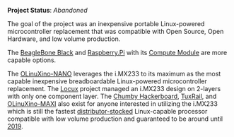 **Project Status**: _Abandoned_

The goal of the project was an inexpensive portable Linux-powered microcontroller replacement that was compatible with Open Source, Open Hardware, and low volume production.

The [BeagleBone Black](http://beagleboard.org/Products/BeagleBone+Black) and [Raspberry.Pi](http://www.raspberrypi.org) with its [Compute Module](http://www.element14.com/community/community/raspberry-pi/blog/2014/04/07/draft-raspberry-pi-compute-module) are more capable options.

The [OLinuXino-NANO](https://www.olimex.com/Products/OLinuXino/iMX233/iMX233-OLinuXino-NANO/open-source-hardware) leverages the i.MX233 to its maximum as the most capable  inexpensive breadboardable Linux-powered microcontroller replacement.  The [Locux](http://www.ngcoders.com/category/projects/locux-projects/) project managed an i.MX233 design on 2-layers with only one component layer.  The [Chumby Hackerboard](http://wiki.chumby.com/index.php/Chumby_hacker_board_beta), [TuxRail](http://busware.de/tiki-index.php?page=TuxRail), and [OLinuXino-MAXI](https://www.olimex.com/Products/OLinuXino/iMX233/iMX233-OLinuXino-MAXI/open-source-hardware) also exist for anyone interested in utilizing the i.MX233 which is still the fastest [distributor-stocked](http://www.eciaonline.org/default.aspx) Linux-capable processor compatible with low volume production and guaranteed to be around until [2019](http://www.freescale.com/webapp/sps/site/overview.jsp?code=PRDCT_LONGEVITY_HM).